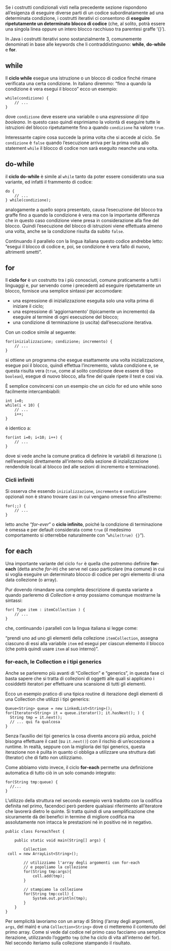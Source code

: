 Se i costrutti condizionali visti nella precedente sezione rispondono all’esigenza di eseguire diverse parti di un codice subordinatamente ad una determinata condizione, i costrutti iterativi ci consentono di **eseguire ripetutamente un determinato blocco di codice** (che, al solito, potrà essere una singola linea oppure un intero blocco racchiuso tra parentesi graffe ‘{}’).

In Java i costrutti iterativi sono sostanzialmente 3, comunemente denominati in base alle keywords che li contraddistinguono: **while**, **do-while** e **for**.

while
-----

Il **ciclo while** esegue una istruzione o un blocco di codice finché rimane verificata una certa condizione. In italiano diremmo: “fino a quando la condizione è vera esegui il blocco” ecco un esempio:

```
while(condizione) { 
	// ...
}
```

dove `condizione` deve essere una variabile o una _espressione di tipo booleano_. In questo caso quindi esprimiamo la volontà di eseguire tutte le istruzioni del blocco ripetutamente fino a quando `condizione` ha valore `true`.

Interessante capire cosa succede la prima volta che si accede al ciclo. Se `condizione` è `false` quando l’esecuzione arriva per la prima volta allo statement `while` il blocco di codice non sarà eseguito neanche una volta.

do-while
--------

il **ciclo do-while** è simile al `while` tanto da poter essere considerato una sua variante, ed infatti il frammento di codice:

```
do {
	// ...
} while(condizione);
```

analogamente a quello sopra presentato, causa l’esecuzione del blocco tra graffe fino a quando la condizione è vera ma con la importante differenza che in questo caso condizione viene presa in considerazione alla fine del blocco. Quindi l’esecuzione del blocco di istruzioni viene effettuata almeno una volta, anche se la condizione risulta da subito `false`.

Continuando il parallelo con la lingua italiana questo codice andrebbe letto: “esegui il blocco di codice e, poi, se condizione è vera fallo di nuovo, altrimenti smetti”.

for
---

Il **ciclo for** è un costrutto tra i più conosciuti, comune praticamente a tutti i linguaggi e, pur servendo come i precedenti ad eseguire ripetutamente un blocco, fornisce una semplice sintassi per accomodare:

*   una espressione di inizializzazione eseguita solo una volta prima di iniziare il ciclo;
*   una espressione di ‘aggiornamento’ (tipicamente un incremento) da eseguire al termine di ogni esecuzione del blocco;
*   una condizione di terminazione (o uscita) dall’esecuzione iterativa.

Con un codice simile al seguente:

```
for(inizializzazione; condizione; incremento) {
	// ...
}
```

si ottiene un programma che esegue esattamente una volta inizializzazione, esegue poi il blocco, quindi effettua l’incremento, valuta condizione e, se questa risulta vera (`true`, come al solito condizione deve essere di tipo `boolean`), esegue di nuovo blocco, alla fine del quale ripete il test e così via.

È semplice convincersi con un esempio che un ciclo for ed uno while sono facilmente intercambiabili:

```
int i=0;
while(i < 10) {
	// ...
	i++;
}
```

è identico a:

```
for(int i=0; i<10; i++) {
	// ...
}
```

dove si vede anche la comune pratica di definire le variabili di iterazione (`i` nell’esempio) direttamente all’interno della sezione di inzializzazione rendendole locali al blocco (ed alle sezioni di incremento e terminazione).

### Cicli infiniti

Si osserva che essendo `inizializzazione`, `incremento` e `condizione` opzionali non è strano trovare casi in cui vengano omesse fino all’estremo:

```
for(;;) {
	// ...
}
```

letto anche “_for-ever_” o **ciclo infinito**, poiché la condizione di terminazione è omessa e per default considerata come `true` (il medesimo comportamento si otterrebbe naturalmente con “`while(true) {}`“).

for each
--------

Una importante variante del ciclo `for` è quella che potremmo definire **for-each** (detta anche _for-in_) che serve nel caso particolare (ma comune) in cui si voglia eseguire un determinato blocco di codice per ogni elemento di una data collezione (o array).

Pur dovendo rimandare una completa descrizione di questa variante a quando parleremo di _Collection_ e _array_ possiamo comunque mostrarne la sintassi:

```
for( Type item : itemCollection ) {
	// ...
}
```

che, continuando i paralleli con la lingua italiana si legge come:

“prendi uno ad uno gli elementi della collezione `itemCollection`, assegna ciascuno di essi alla variabile `item` ed esegui per ciascun elemento il blocco (che potrà quindi usare `item` al suo interno)”.

### for-each, le Collection e i tipi generics

Anche se parleremo più avanti di “Collection” e “generics”, in questa fase ci basta sapere che si tratta di collezioni di oggetti alle quali si applicano i cosiddetti iteratori per effettuare una scansione di tutti gli elementi.

Ecco un esempio pratico di una tipica routine di iterazione degli elementi di una Collection che utilizzi i tipi generics:

```
Queue<String> queue = new LinkedList<String>();
for(Iterator<String> it = queue.iterator(); it.hasNext(); ) {
  String tmp = it.next();
  // ... qui fa qualcosa
}
```

Senza l’ausilio dei tipi generics la cosa diventa ancora più ardua, poiché bisogna effettuare il cast (su `it.next()`) con il rischio di un’eccezione a runtime. In realtà, seppure con la miglioria dei tipi generics, questa iterazione non è pulita in quanto ci obbliga a utilizzare una struttura dati (Iterator) che di fatto non utilizziamo.

Come abbiamo visto invece, il ciclo **for-each** permette una definizione automatica di tutto ciò in un solo comando integrato:

```
for(String tmp:queue) {
  //...
}
```

L’utilizzo della struttura nel secondo esempio verrà tradotto con la codifica definita nel primo, facendoci però perdere qualsiasi riferimento all’iteratore che lavorerà dietro le quinte. Si tratta quindi di una semplificazione che sicuramente dà dei benefici in termine di migliore codifica ma assolutamente non intacca le prestazioni né in positivo né in negativo.

```
public class ForeachTest {
	
	public static void main(String[] args) {
	
		Collection
 coll = new ArrayList<String>();
    
		// utilizziamo l'array degli argomenti con for-each
		// e popoliamo la collezione
		for(String tmp:args){
			coll.add(tmp);
		}
    
		// stampiamo la collezione
		for(String tmp:coll) {
			System.out.println(tmp);
		}
	}
} 
```

Per semplicità lavoriamo con un array di String (l’array degli argomenti, `args`, del main) e una `Collection<String>` dove ci metteremo il contenuto del primo array. Come si vede dal codice nel primo caso facciamo una semplice iterazione, utilizzando l’oggetto `tmp` (che ha ciclo di vita all’interno del for). Nel secondo iteriamo sulla collezione stampando il risultato.
